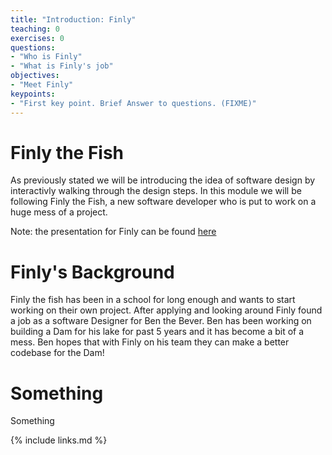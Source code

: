 ```yaml
---
title: "Introduction: Finly"
teaching: 0
exercises: 0
questions:
- "Who is Finly"
- "What is Finly's job"
objectives:
- "Meet Finly"
keypoints:
- "First key point. Brief Answer to questions. (FIXME)"
---
```


# Finly the Fish

As previously stated we will be introducing the idea of software design by interactivly walking through the design steps. In this module we will be following Finly the Fish, a new software developer who is put to work on a huge mess of a project.

Note: the presentation for Finly can be found [here](https://hackmd.io/@JamilGafur/intersect_SD#/ )

# Finly's Background

Finly the fish has been in a school for long enough and wants to start working on their own project. After applying and looking around Finly found a job as a software Designer for Ben the Bever. Ben has been working on building a Dam for his lake for past 5 years and it has become a bit of a mess. Ben hopes that with Finly on his team they can make a better codebase for the Dam!

# Something
Something

{% include links.md %}

